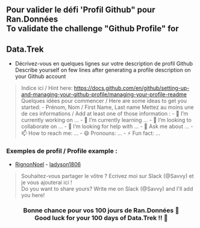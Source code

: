## Pour valider le défi 'Profil Github" pour Ran.Données <br> To validate the challenge "Github Profile" for 
## Data.Trek
- Décrivez-vous en quelques lignes sur votre description de profil Github <br> Describe yourself on few lines 
after generating a profile description on your Github account
> Indice ici / Hint here: 
> https://docs.github.com/en/github/setting-up-and-managing-your-github-profile/managing-your-profile-readme
Quelques idées pour commencer / Here are some ideas to get you started: - Prénom, Nom / First Name, Last name 
Mettez au moins une de ces informations / Add at least one of those information : - 🔭 I’m currently working on 
... - 🌱 I’m currently learning ... - 👯 I’m looking to collaborate on ... - 🤔 I’m looking for help with ... - 
💬 Ask me about ... - 📫 How to reach me: ... - 😄 Pronouns: ... - ⚡ Fun fact: ...
### Exemples de profil / Profile example :
- <a href='https://github.com/RignonNoel'>RignonNoel</a> - <a 
href='https://github.com/ladyson1806'>ladyson1806</a>
> Souhaitez-vous partager le vôtre ? Ecrivez moi sur Slack (@Savvy) et je vous ajouterai ici ! <br> Do you want 
> to share yours? Write me on Slack (@Savvy) and I'll add you here!
<h3 align='center'>Bonne chance pour vos 100 jours de Ran.Données 🎉 <br> Good luck for your 100 days of 
Data.Trek !! 🎉</h3>
  
